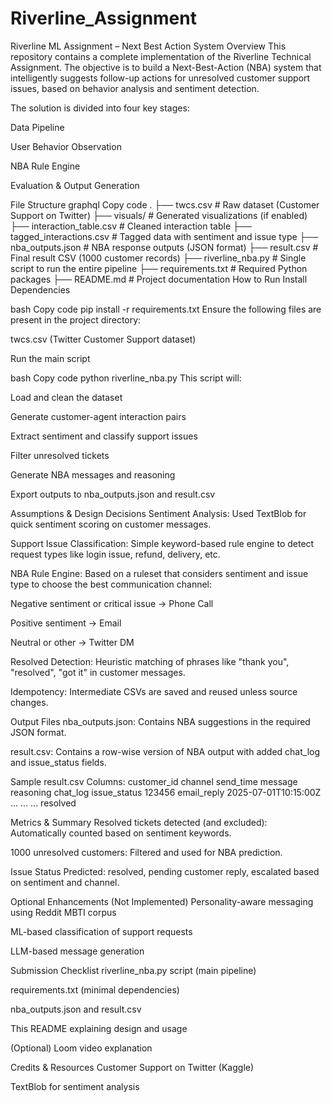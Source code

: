 # Riverline_Assignment

Riverline ML Assignment – Next Best Action System
Overview
This repository contains a complete implementation of the Riverline Technical Assignment. The objective is to build a Next-Best-Action (NBA) system that intelligently suggests follow-up actions for unresolved customer support issues, based on behavior analysis and sentiment detection.

The solution is divided into four key stages:

Data Pipeline

User Behavior Observation

NBA Rule Engine

Evaluation & Output Generation

File Structure
graphql
Copy code
.
├── twcs.csv                     # Raw dataset (Customer Support on Twitter)
├── visuals/                     # Generated visualizations (if enabled)
├── interaction_table.csv        # Cleaned interaction table
├── tagged_interactions.csv      # Tagged data with sentiment and issue type
├── nba_outputs.json             # NBA response outputs (JSON format)
├── result.csv                   # Final result CSV (1000 customer records)
├── riverline_nba.py             # Single script to run the entire pipeline
├── requirements.txt             # Required Python packages
├── README.md                    # Project documentation
How to Run
Install Dependencies

bash
Copy code
pip install -r requirements.txt
Ensure the following files are present in the project directory:

twcs.csv (Twitter Customer Support dataset)

Run the main script

bash
Copy code
python riverline_nba.py
This script will:

Load and clean the dataset

Generate customer-agent interaction pairs

Extract sentiment and classify support issues

Filter unresolved tickets

Generate NBA messages and reasoning

Export outputs to nba_outputs.json and result.csv

Assumptions & Design Decisions
Sentiment Analysis: Used TextBlob for quick sentiment scoring on customer messages.

Support Issue Classification: Simple keyword-based rule engine to detect request types like login issue, refund, delivery, etc.

NBA Rule Engine: Based on a ruleset that considers sentiment and issue type to choose the best communication channel:

Negative sentiment or critical issue → Phone Call

Positive sentiment → Email

Neutral or other → Twitter DM

Resolved Detection: Heuristic matching of phrases like "thank you", "resolved", "got it" in customer messages.

Idempotency: Intermediate CSVs are saved and reused unless source changes.

Output Files
nba_outputs.json: Contains NBA suggestions in the required JSON format.

result.csv: Contains a row-wise version of NBA output with added chat_log and issue_status fields.

Sample result.csv Columns:
customer_id	channel	send_time	message	reasoning	chat_log	issue_status
123456	email_reply	2025-07-01T10:15:00Z	...	...	...	resolved

Metrics & Summary
Resolved tickets detected (and excluded): Automatically counted based on sentiment keywords.

1000 unresolved customers: Filtered and used for NBA prediction.

Issue Status Predicted: resolved, pending customer reply, escalated based on sentiment and channel.

Optional Enhancements (Not Implemented)
Personality-aware messaging using Reddit MBTI corpus

ML-based classification of support requests

LLM-based message generation

Submission Checklist
 riverline_nba.py script (main pipeline)

 requirements.txt (minimal dependencies)

 nba_outputs.json and result.csv

 This README explaining design and usage

 (Optional) Loom video explanation

Credits & Resources
Customer Support on Twitter (Kaggle)

TextBlob for sentiment analysis
